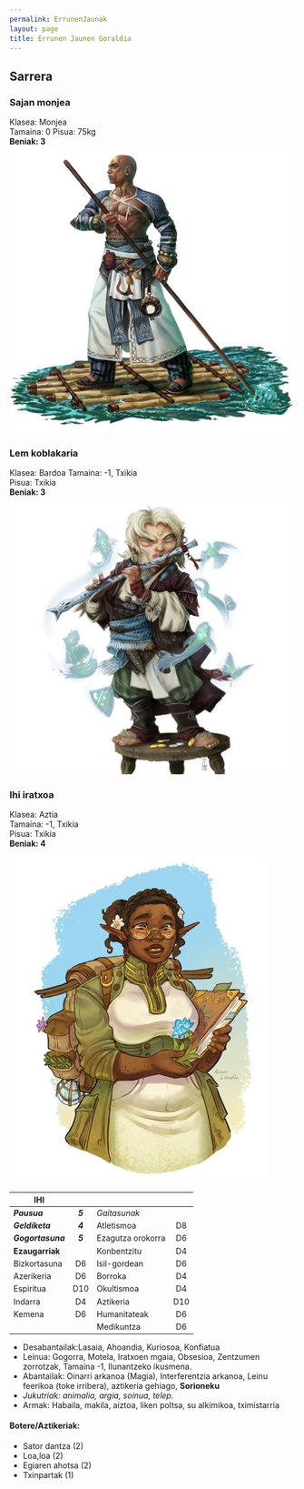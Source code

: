 ```yaml
---
permalink: ErrunenJaunak
layout: page
title: Errunen Jaunen Goraldia
---
```

## Sarrera 

### Sajan monjea
Klasea: Monjea  
Tamaina: 0
Pisua: 75kg  
**Beniak: 3**  
![SAJAN](https://github.com/IzaroBlog/IzaroBlog.github.io/blob/main/_images/postimages/ErrunenJaunak/sajan500.jpg?raw=true)

### Lem koblakaria
Klasea: Bardoa
Tamaina: -1, Txikia  
Pisua: Txikia  
**Beniak: 3**  
![LEM](https://github.com/IzaroBlog/IzaroBlog.github.io/blob/main/_images/postimages/ErrunenJaunak/Lem500.jpg?raw=true)



### Ihi iratxoa
Klasea: Aztia  
Tamaina: -1, Txikia  
Pisua: Txikia  
**Beniak: 4**  

![IHI](https://github.com/IzaroBlog/IzaroBlog.github.io/blob/main/_images/postimages/ErrunenJaunak/ihi500.jpg?raw=true)

| IHI   |      |             |      |
| ---------- | :--: | ------------ | :--: |
|     _**Pausua**_      | **_5_**       |  *Gaitasunak*  |    |
|   _**Geldiketa**_|  **_4_**      |  Atletismoa |  D8 |
|   _**Gogortasuna**_        |  **_5_**      |  Ezagutza orokorra   |  D6   |
| **Ezaugarriak** |      |  Konbentzitu    |   D4   |
| Bizkortasuna    |  D6    | Isil-gordean  |  D6   |
| Azerikeria    |  D6    |    Borroka     |  D4  |
| Espiritua    |  D10    |  Okultismoa    |  D4    |
| Indarra  |  D4    |       Aztikeria | D10   |
| Kemena    |  D6    |      Humanitateak | D6   |
|           |        | Medikuntza | D6   |

- Desabantailak:Lasaia, Ahoandia, Kuriosoa, Konfiatua
- Leinua: Gogorra, Motela, Iratxoen mgaia, Obsesioa, Zentzumen zorrotzak, Tamaina -1, Ilunantzeko ikusmena.
- Abantailak: Oinarri arkanoa (Magia), Interferentzia arkanoa, Leinu feerikoa (toke irribera), aztikeria gehiago, **Sorioneku** 
- *Jukutriak: animalia, argia, soinua, telep.*
- Armak: Habaila, makila, aiztoa, liken poltsa, su alkimikoa, tximistarria
#### Botere/Aztikeriak:
  - Sator dantza (2)
  - Loa,loa (2)
  - Egiaren ahotsa (2)
  - Txinpartak (1)



